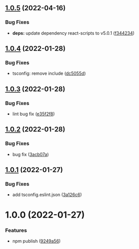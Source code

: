 ## [1.0.5](https://github.com/leesuhyung/cra-template-typescript/compare/v1.0.4...v1.0.5) (2022-04-16)


### Bug Fixes

* **deps:** update dependency react-scripts to v5.0.1 ([f344234](https://github.com/leesuhyung/cra-template-typescript/commit/f34423452bf6b228cefcc077e41056ffcdd7afdd))

## [1.0.4](https://github.com/leesuhyung/cra-template-typescript/compare/v1.0.3...v1.0.4) (2022-01-28)


### Bug Fixes

* tsconfig: remove include ([dc5055d](https://github.com/leesuhyung/cra-template-typescript/commit/dc5055ddf86412916ecc11a3092eff1f105f2744))

## [1.0.3](https://github.com/leesuhyung/cra-template-typescript/compare/v1.0.2...v1.0.3) (2022-01-28)


### Bug Fixes

* lint bug fix ([e35f2f8](https://github.com/leesuhyung/cra-template-typescript/commit/e35f2f84c0456c930c1c7725160630cfa7371163))

## [1.0.2](https://github.com/leesuhyung/cra-template-typescript/compare/v1.0.1...v1.0.2) (2022-01-28)


### Bug Fixes

* bug fix ([3acb07a](https://github.com/leesuhyung/cra-template-typescript/commit/3acb07a38034ce7dadd115571053b9e6c04a9de1))

## [1.0.1](https://github.com/leesuhyung/cra-template-typescript/compare/v1.0.0...v1.0.1) (2022-01-27)


### Bug Fixes

* add tsconfig.eslint.json ([3a126c6](https://github.com/leesuhyung/cra-template-typescript/commit/3a126c6f9bd9e133b9a5edd3fa00833beb5b846e))

# 1.0.0 (2022-01-27)


### Features

* npm publish ([9249a56](https://github.com/leesuhyung/cra-template-typescript/commit/9249a56183b58e45f236fb7633f2234f665ee81c))
